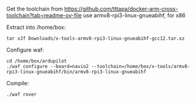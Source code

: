 Get the toolchain from https://github.com/tttapa/docker-arm-cross-toolchain?tab=readme-ov-file
use armv8-rpi3-linux-gnueabihf, for x86

Extract into /home/box:

    tar xJf Downloads/x-tools-armv8-rpi3-linux-gnueabihf-gcc12.tar.xz

Configure waf:

    cd /home/box/ardupilot
    ./waf configure --board=navio2 --toolchain=/home/box/x-tools/armv8-rpi3-linux-gnueabihf/bin/armv8-rpi3-linux-gnueabihf

Compile:

    ./waf rover

